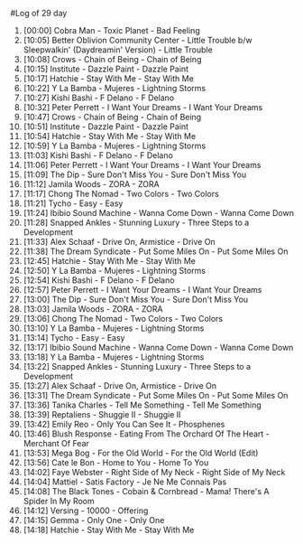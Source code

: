 #Log of 29 day

1. [00:00] Cobra Man - Toxic Planet - Bad Feeling
1. [10:05] Better Oblivion Community Center - Little Trouble b/w Sleepwalkin' (Daydreamin' Version) - Little Trouble
1. [10:08] Crows - Chain of Being - Chain of Being
1. [10:15] Institute - Dazzle Paint - Dazzle Paint
1. [10:17] Hatchie - Stay With Me - Stay With Me
1. [10:22] Y La Bamba - Mujeres - Lightning Storms
1. [10:27] Kishi Bashi - F Delano - F Delano
1. [10:32] Peter Perrett - I Want Your Dreams - I Want Your Dreams
1. [10:47] Crows - Chain of Being - Chain of Being
1. [10:51] Institute - Dazzle Paint - Dazzle Paint
1. [10:54] Hatchie - Stay With Me - Stay With Me
1. [10:59] Y La Bamba - Mujeres - Lightning Storms
1. [11:03] Kishi Bashi - F Delano - F Delano
1. [11:06] Peter Perrett - I Want Your Dreams - I Want Your Dreams
1. [11:09] The Dip - Sure Don't Miss You - Sure Don't Miss You
1. [11:12] Jamila Woods - ZORA - ZORA
1. [11:17] Chong The Nomad - Two Colors - Two Colors
1. [11:21] Tycho - Easy - Easy
1. [11:24] Ibibio Sound Machine - Wanna Come Down - Wanna Come Down
1. [11:28] Snapped Ankles - Stunning Luxury - Three Steps to a Development
1. [11:33] Alex Schaaf - Drive On, Armistice - Drive On
1. [11:38] The Dream Syndicate - Put Some Miles On - Put Some Miles On
1. [12:45] Hatchie - Stay With Me - Stay With Me
1. [12:50] Y La Bamba - Mujeres - Lightning Storms
1. [12:54] Kishi Bashi - F Delano - F Delano
1. [12:57] Peter Perrett - I Want Your Dreams - I Want Your Dreams
1. [13:00] The Dip - Sure Don't Miss You - Sure Don't Miss You
1. [13:03] Jamila Woods - ZORA - ZORA
1. [13:06] Chong The Nomad - Two Colors - Two Colors
1. [13:10] Y La Bamba - Mujeres - Lightning Storms
1. [13:14] Tycho - Easy - Easy
1. [13:17] Ibibio Sound Machine - Wanna Come Down - Wanna Come Down
1. [13:18] Y La Bamba - Mujeres - Lightning Storms
1. [13:22] Snapped Ankles - Stunning Luxury - Three Steps to a Development
1. [13:27] Alex Schaaf - Drive On, Armistice - Drive On
1. [13:31] The Dream Syndicate - Put Some Miles On - Put Some Miles On
1. [13:36] Tanika Charles - Tell Me Something - Tell Me Something
1. [13:39] Reptaliens - Shuggie II - Shuggie II
1. [13:42] Emily Reo - Only You Can See It - Phosphenes
1. [13:46] Blush Response - Eating From The Orchard Of The Heart - Merchant Of Fear
1. [13:53] Mega Bog - For the Old World - For the Old World (Edit)
1. [13:56] Cate le Bon - Home to You - Home To You
1. [14:02] Faye Webster - Right Side of My Neck - Right Side of My Neck
1. [14:04] Mattiel - Satis Factory - Je Ne Me Connais Pas
1. [14:08] The Black Tones - Cobain & Cornbread - Mama! There's A Spider In My Room
1. [14:12] Versing - 10000 - Offering
1. [14:15] Gemma - Only One - Only One
1. [14:18] Hatchie - Stay With Me - Stay With Me

